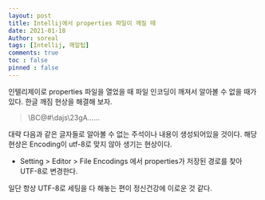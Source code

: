 ```yaml
---
layout: post
title: Intellij에서 properties 파일이 깨질 때
date: 2021-01-18
Author: soreal
tags: [Intellij, 깨알팁]
comments: true
toc : false
pinned : false
---
```



인텔리제이로 properties 파일을 열었을 때 파일 인코딩이 깨져서 알아볼 수 없을 때가 있다. 한글 깨짐 현상을 해결해 보자.


<!-- more-->

> \BC@#\dajs\23gA\......

대략 다음과 같은 글자들로 알아볼 수 없는 주석이나 내용이 생성되어있을 것이다. 해당 현상은 Encoding이 utf-8로 맞지 않아 생기는 현상이다.


- Setting > Editor > File Encodings 에서 properties가 저장된 경로를 찾아 UTF-8로 변경한다.


일단 항상 UTF-8로 세팅을 다 해놓는 편이 정신건강에 이로운 것 같다. 
